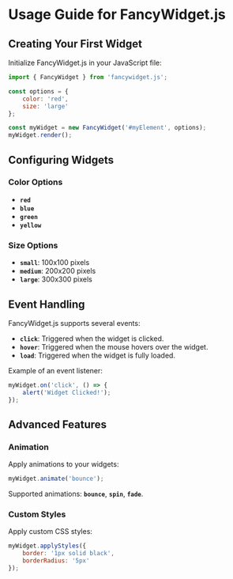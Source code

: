 # Usage Guide for FancyWidget.js

## Creating Your First Widget

Initialize FancyWidget.js in your JavaScript file:

```jsx
import { FancyWidget } from 'fancywidget.js';

const options = {
    color: 'red',
    size: 'large'
};

const myWidget = new FancyWidget('#myElement', options);
myWidget.render();
```

## **Configuring Widgets**

### **Color Options**

- **`red`**
- **`blue`**
- **`green`**
- **`yellow`**

### **Size Options**

- **`small`**: 100x100 pixels
- **`medium`**: 200x200 pixels
- **`large`**: 300x300 pixels

## **Event Handling**

FancyWidget.js supports several events:

- **`click`**: Triggered when the widget is clicked.
- **`hover`**: Triggered when the mouse hovers over the widget.
- **`load`**: Triggered when the widget is fully loaded.

Example of an event listener:

```jsx
myWidget.on('click', () => {
    alert('Widget Clicked!');
});
```

## **Advanced Features**

### **Animation**

Apply animations to your widgets:

```jsx
myWidget.animate('bounce');
```

Supported animations: **`bounce`**, **`spin`**, **`fade`**.

### **Custom Styles**

Apply custom CSS styles:

```jsx
myWidget.applyStyles({
    border: '1px solid black',
    borderRadius: '5px'
});
```